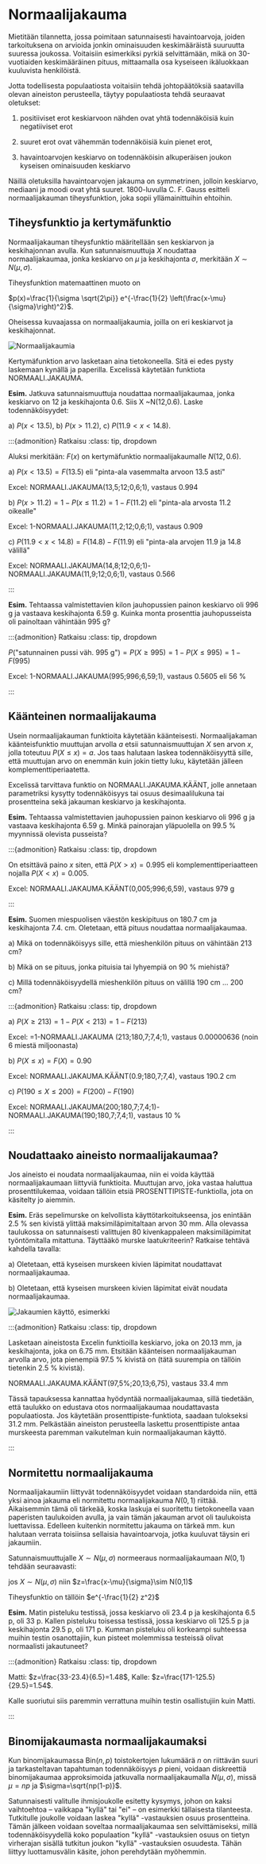# Normaalijakauma

Mietitään tilannetta, jossa poimitaan satunnaisesti havaintoarvoja, joiden tarkoituksena on arvioida jonkin ominaisuuden keskimääräistä suuruutta suuressa joukossa. Voitaisiin esimerkiksi pyrkiä selvittämään, mikä on 30-vuotiaiden keskimääräinen pituus, mittaamalla osa kyseiseen ikäluokkaan kuuluvista henkilöistä.

Jotta todellisesta populaatiosta voitaisiin tehdä johtopäätöksiä saatavilla olevan aineiston perusteella, täytyy populaatiosta tehdä seuraavat oletukset:

1. positiiviset erot keskiarvoon nähden ovat yhtä todennäköisiä kuin negatiiviset erot

2. suuret erot ovat vähemmän todennäköisiä kuin pienet erot,

3. havaintoarvojen keskiarvo on todennäköisin alkuperäisen joukon kyseisen ominaisuuden keskiarvo

Näillä oletuksilla havaintoarvojen jakauma on symmetrinen, jolloin keskiarvo, mediaani ja moodi ovat yhtä suuret. 1800-luvulla C. F. Gauss esitteli normaalijakauman tiheysfunktion, joka sopii yllämainittuihin ehtoihin.

## Tiheysfunktio ja kertymäfunktio

Normaalijakauman tiheysfunktio määritellään sen keskiarvon ja keskihajonnan avulla. Kun satunnaismuuttuja $X$ noudattaa normaalijakaumaa, jonka keskiarvo on $\mu$ ja keskihajonta $\sigma$, merkitään $X \sim N(\mu,\sigma)$. 

Tiheysfunktion matemaattinen muoto on 

$p(x)=\frac{1}{\sigma \sqrt{2\pi}} e^{-\frac{1}{2} \left(\frac{x-\mu}{\sigma}\right)^2}$.

Oheisessa kuvaajassa on normaalijakaumia, joilla on eri keskiarvot ja keskihajonnat.

![Normaalijakaumia](normaalijakauma.png "Normaalijakaumia")

Kertymäfunktion arvo lasketaan aina tietokoneella. Sitä ei edes pysty laskemaan kynällä ja paperilla. Excelissä käytetään funktiota NORMAALI.JAKAUMA.

**Esim.** Jatkuva satunnaismuuttuja noudattaa normaalijakaumaa, jonka keskiarvo on 12 ja keskihajonta 0.6. Siis X ~N(12,0.6). Laske todennäköisyydet: 

a) $P(x < 13.5)$, b) $P(x > 11.2)$, c) $P(11.9 < x < 14.8)$.

:::{admonition} Ratkaisu
:class: tip, dropdown

Aluksi merkitään: $F(x)$ on kertymäfunktio normaalijakaumalle $N(12,0.6)$.

a) $P(x < 13.5) = F(13.5)$  eli "pinta-ala vasemmalta arvoon 13.5 asti"

Excel: NORMAALI.JAKAUMA(13,5;12;0,6;1), vastaus 0.994

b) $P(x>11.2) = 1 - P(x\leq 11.2)= 1 - F(11.2)$ eli "pinta-ala arvosta 11.2 oikealle"

Excel: 1-NORMAALI.JAKAUMA(11,2;12;0,6;1), vastaus 0.909

c) $P(11.9 < x < 14.8) = F(14.8)- F(11.9)$ eli "pinta-ala arvojen 11.9 ja 14.8 välillä"

Excel: NORMAALI.JAKAUMA(14,8;12;0,6;1)-NORMAALI.JAKAUMA(11,9;12;0,6;1), vastaus 0.566

:::

**Esim.** Tehtaassa valmistettavien kilon jauhopussien painon keskiarvo oli 996 g ja vastaava keskihajonta 6.59 g. Kuinka monta prosenttia jauhopusseista oli painoltaan vähintään 995 g?

:::{admonition} Ratkaisu
:class: tip, dropdown

$P(\text{"satunnainen pussi väh. 995 g"})= P (X \geq 995)=1-P(X\leq 995)=1-F(995)$

Excel: 1-NORMAALI.JAKAUMA(995;996;6,59;1), vastaus 0.5605 eli 56 %

:::

## Käänteinen normaalijakauma

Usein normaalijakauman funktioita käytetään käänteisesti. Normaalijakaman käänteisfunktio muuttujan arvolla $a$ etsii satunnaismuuttujan $X$ sen arvon $x$, jolla toteutuu $P(X \leq x)=a$. Jos taas halutaan laskea todennäköisyyttä sille, että muuttujan arvo on enemmän kuin jokin tietty luku, käytetään jälleen komplementtiperiaatetta.

Excelissä tarvittava funktio on NORMAALI.JAKAUMA.KÄÄNT, jolle annetaan parametriksi kysytty todennäköisyys tai osuus desimaalilukuna tai prosentteina sekä jakauman keskiarvo ja keskihajonta. 

**Esim.** Tehtaassa valmistettavien jauhopussien painon keskiarvo oli 996 g ja vastaava keskihajonta 6.59 g. Minkä painorajan yläpuolella on 99.5 % myynnissä olevista pusseista?

:::{admonition} Ratkaisu
:class: tip, dropdown

On etsittävä paino $x$ siten, että $P(X>x) = 0.995$ eli komplementtiperiaatteen nojalla $P(X<x) = 0.005$.

Excel: NORMAALI.JAKAUMA.KÄÄNT(0,005;996;6,59), vastaus 979 g

:::

**Esim.** Suomen miespuolisen väestön keskipituus on 180.7 cm ja keskihajonta 7.4. cm. Oletetaan, että pituus noudattaa normaalijakaumaa.

a) Mikä on todennäköisyys sille, että mieshenkilön pituus on vähintään 213 cm?

b) Mikä on se pituus, jonka pituisia tai lyhyempiä on 90 % miehistä?

c) Millä todennäköisyydellä mieshenkilön pituus on välillä 190 cm ... 200 cm?

:::{admonition} Ratkaisu
:class: tip, dropdown

a) $P(X \geq 213)= 1-P(X<213)=1-F(213)$

Excel: =1-NORMAALI.JAKAUMA (213;180,7;7,4;1), vastaus 0.00000636 (noin 6 miestä miljoonasta)

b) $P(X\leq x)=F(X)=0.90$

Excel: NORMAALI.JAKAUMA.KÄÄNT(0.9;180,7;7,4), vastaus 190.2 cm

c) $P(190≤X≤200)=F(200)-F(190)$

Excel: NORMAALI.JAKAUMA(200;180,7;7,4;1)-NORMAALI.JAKAUMA(190;180,7;7,4;1), vastaus 10 %

:::

## Noudattaako aineisto normaalijakaumaa?

Jos aineisto ei noudata normaalijakaumaa, niin ei voida käyttää normaalijakaumaan liittyviä funktioita. Muuttujan arvo, joka vastaa haluttua prosenttilukemaa, voidaan tällöin etsiä PROSENTTIPISTE-funktiolla, jota on käsitelty jo aiemmin.

**Esim.** Eräs sepelimurske on kelvollista käyttötarkoitukseensa, jos enintään 2.5 % sen kivistä ylittää maksimiläpimitaltaan arvon 30 mm. Alla olevassa taulukossa on satunnaisesti valittujen 80 kivenkappaleen maksimiläpimitat työntömitalla mitattuna. Täyttääkö murske laatukriteerin? Ratkaise tehtävä kahdella tavalla:

a) Oletetaan, että kyseisen murskeen kivien läpimitat noudattavat normaalijakaumaa.

b) Oletetaan, että kyseisen murskeen kivien läpimitat eivät noudata normaalijakaumaa.
 
![Jakaumien käyttö, esimerkki](murske.png "Jakaumien käyttö, esimerkki")
 
:::{admonition} Ratkaisu
:class: tip, dropdown

Lasketaan aineistosta Excelin funktioilla keskiarvo, joka on 20.13 mm, ja keskihajonta, joka on 6.75 mm. Etsitään käänteisen normaalijakauman arvolla arvo, jota pienempiä 97.5 % kivistä on (tätä suurempia on tällöin tietenkin 2.5 % kivistä).

NORMAALI.JAKAUMA.KÄÄNT(97,5%;20,13;6,75), vastaus 33.4 mm

Tässä tapauksessa kannattaa hyödyntää normaalijakaumaa, sillä tiedetään, että taulukko on edustava otos normaalijakaumaa noudattavasta populaatiosta. Jos käytetään prosenttipiste-funktiota, saadaan tulokseksi 31.2 mm. Pelkästään aineiston perusteella laskettu prosenttipiste antaa murskeesta paremman vaikutelman kuin normaalijakauman käyttö.

:::

## Normitettu normaalijakauma

Normaalijakaumiin liittyvät todennäköisyydet voidaan standardoida niin, että yksi ainoa jakauma eli normitettu normaalijakauma $N(0,1)$ riittää. Aikaisemmin tämä oli tärkeää, koska laskuja ei suoritettu tietokoneella vaan paperisten taulukoiden avulla, ja vain tämän jakauman arvot oli taulukoista luettavissa. Edelleen kuitenkin normitettu jakauma on tärkeä mm. kun halutaan verrata toisiinsa sellaisia havaintoarvoja, jotka kuuluvat täysin eri jakaumiin.

Satunnaismuuttujalle $X \sim N(\mu, \sigma)$ normeeraus normaalijakaumaan $N(0,1)$ tehdään seuraavasti:

jos $X \sim N(\mu, \sigma)$ niin $z=\frac{x-\mu}{\sigma}\sim N(0,1)$

Tiheysfunktio on tällöin $e^{-\frac{1}{2} z^2}$

**Esim.** Matin pisteluku testissä, jossa keskiarvo oli 23.4 p ja keskihajonta 6.5 p, oli 33 p. Kallen pisteluku toisessa testissä, jossa keskiarvo oli 125.5 p ja keskihajonta 29.5 p, oli 171 p. Kumman pisteluku oli korkeampi suhteessa muihin testin osanottajiin, kun pisteet molemmissa testeissä olivat normaalisti jakautuneet?

:::{admonition} Ratkaisu
:class: tip, dropdown

Matti: $z=\frac{33-23.4}{6.5}=1.48$, Kalle: $z=\frac{171-125.5}{29.5}=1.54$.

Kalle suoriutui siis paremmin verrattuna muihin testin osallistujiin kuin Matti.

:::

## Binomijakaumasta normaalijakaumaksi

Kun binomijakaumassa $\text{Bin}(n,p)$ toistokertojen lukumäärä $n$ on riittävän suuri ja tarkasteltavan tapahtuman todennäköisyys $p$ pieni, voidaan diskreettiä binomijakaumaa approksimoida jatkuvalla normaalijakaumalla $N(\mu,\sigma)$, missä $\mu=np$ ja $\sigma=\sqrt{np(1-p)}$.

Satunnaisesti valitulle ihmisjoukolle esitetty kysymys, johon on kaksi vaihtoehtoa – vaikkapa "kyllä" tai "ei" – on esimerkki tällaisesta tilanteesta. Tutkitulle joukolle voidaan laskea "kyllä" -vastauksien osuus prosentteina. Tämän jälkeen voidaan soveltaa normaalijakaumaa sen selvittämiseksi, millä todennäköisyydellä koko populaation "kyllä" -vastauksien osuus on tietyn virherajan sisällä tutkitun joukon "kyllä" -vastauksien osuudesta. Tähän liittyy luottamusvälin käsite, johon perehdytään myöhemmin.